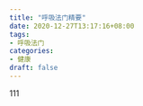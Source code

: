 ```yaml
---
title: "呼吸法门精要"
date: 2020-12-27T13:17:16+08:00
tags: 
- 呼吸法门
categories: 
- 健康
draft: false
---
```


111